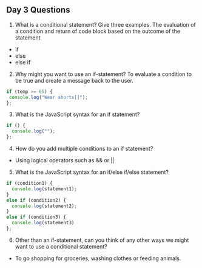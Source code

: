 ## Day 3 Questions

1. What is a conditional statement? Give three examples.
The evaluation of a condition and return of code block based on the outcome of the statement
- if
- else
- else if

2. Why might you want to use an if-statement?
 To evaluate a condition to be true and create a message back to the user.
 ```JavaScript
if (temp >= 65) {
  console.log("Wear shorts[]");
};
 ```

3. What is the JavaScript syntax for an if statement?
```JavaScript
if () {
  console.log("");
};
```

4. How do you add multiple conditions to an if statement?
- Using logical operators such as && or ||


5. What is the JavaScript syntax for an if/else if/else statement?
```JavaScript
if (condition1) {
  console.log(statement1);
}
else if (condition2) {
  console.log(statement2);
}
else if (condition3) {
  console.log(statement3)
};

```

6. Other than an if-statement, can you think of any other ways we might want to use a conditional statement?
- To go shopping for groceries, washing clothes or feeding animals.
